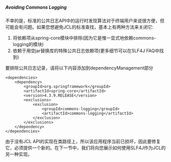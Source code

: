 ##### Avoiding Commons Logging

不幸的是，标准的公共日志API中的运行时发现算法对于终端用户来说很方便，但可能会有问题。如果您想避免JCL的标准查找，基本上有两种方法来关闭它:

1. 将依赖项从spring-core模块中排除(因为它是惟一显式地依赖commons-logging的模块)
2. 依赖于用空jar替换库的特殊公共日志依赖项(更多细节可以在SLF4J FAQ中找到)

要排除公共日志记录，请将以下内容添加到dependencyManagement部分

```
<dependencies>
    <dependency>
        <groupId>org.springframework</groupId>
        <artifactId>spring-core</artifactId>
        <version>4.3.9.RELEASE</version>
        <exclusions>
            <exclusion>
                <groupId>commons-logging</groupId>
                <artifactId>commons-logging</artifactId>
            </exclusion>
        </exclusions>
    </dependency>
</dependencies>
```

由于没有JCL API的实现在类路径上，所以该应用程序当前已损坏，因此要修复它，必须提供一个新的。在下一节中，我们将向您展示如何使用SLF4J作为JCL的另一种实现。